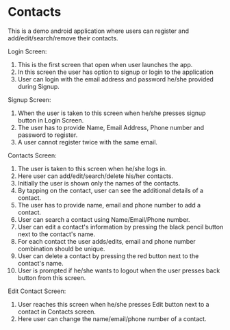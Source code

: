 # Contacts

This is a demo android application where users can register and add/edit/search/remove their contacts.

Login Screen:
  1. This is the first screen that open when user launches the app.
  2. In this screen the user has option to signup or login to the application
  3. User can login with the email address and password he/she provided during Signup.

Signup Screen:
  1. When the user is taken to this screen when he/she presses signup button in Login Screen.
  2. The user has to provide Name, Email Address, Phone number and password to register.
  3. A user cannot register twice with the same email.

Contacts Screen:
  1. The user is taken to this screen when he/she logs in.
  2. Here user can add/edit/search/delete his/her contacts.
  3. Initially the user is shown only the names of the contacts.
  4. By tapping on the contact, user can see the additional details of a contact.
  5. The user has to provide name, email and phone number to add a contact.
  6. User can search a contact using Name/Email/Phone number.
  7. User can edit a contact's information by pressing the  black pencil button next to the contact's name.
  8. For each contact the user adds/edits, email and phone number combination should be unique.
  9. User can delete a contact by pressing the red button next to the contact's name.
  10. User is prompted if he/she wants to logout when the user presses back button from this screen.
  
Edit Contact Screen:
  1. User reaches this screen when he/she presses Edit button next to a contact in Contacts screen.
  2. Here user can change the name/email/phone number of a contact.
